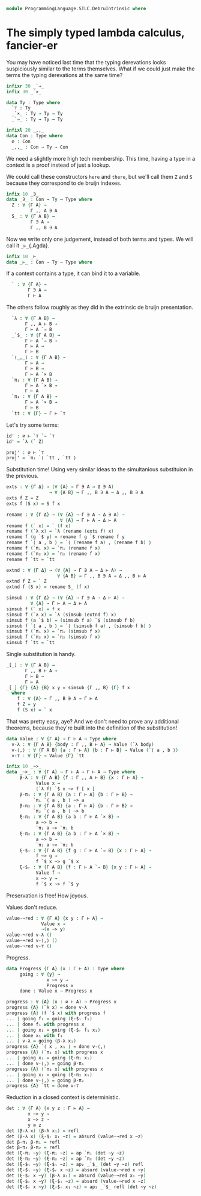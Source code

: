 <!--
```agda
open import 1Lab.HLevel.Closure
open import 1Lab.Prelude

open import Data.Maybe
open import Data.Bool
open import Data.Dec
open import Data.Fin
open import Data.Nat
open import Data.Sum
```
-->

```agda
module ProgrammingLanguage.STLC.DebruIntrinsic where
```

# The simply typed lambda calculus, fancier-er

You may have noticed last time <insert link> that the typing
derevations looks suspiciously similar to the terms themselves.
What if we could just make the terms the typing derevations at the
same time?

```agda
infixr 30 _`⇒_
infix 30 _`×_

data Ty : Type where
  `⊤ : Ty
  _`×_ : Ty → Ty → Ty
  _`⇒_ : Ty → Ty → Ty

infixl 20 _,,_
data Con : Type where
  ∅ : Con
  _,,_ : Con → Ty → Con
```

We need a slightly more high tech membership. This time, having a type
in a context is a proof instead of just a lookup.

We could call these constructors `here` and `there`, but we'll call them
`Z` and `S` because they correspond to de bruijn indexes.

```agda
infix 10 _∋_
data _∋_ : Con → Ty → Type where
  Z : ∀ {Γ A} →
         Γ ,, A ∋ A
  S_ : ∀ {Γ A B} →
         Γ ∋ A →
         Γ ,, B ∋ A
```
Now we write only one judgement, instead of both terms and types. We
will call it `_⊢_`{.Agda}.

```agda
infix 10 _⊢_
data _⊢_ : Con → Ty → Type where
```

If a context contains a type, it can bind it to a variable.

```agda
  ` : ∀ {Γ A} →
        Γ ∋ A →
        Γ ⊢ A
```

The others follow roughly as they did in the extrinsic de bruijn presentation.

```agda
  `λ : ∀ {Γ A B} →
       Γ ,, A ⊢ B →
       Γ ⊢ A `⇒ B
  _`$_ : ∀ {Γ A B} →
       Γ ⊢ A `⇒ B →
       Γ ⊢ A →
       Γ ⊢ B
  `⟨_,_⟩ : ∀ {Γ A B} →
       Γ ⊢ A →
       Γ ⊢ B →
       Γ ⊢ A `× B
  `π₁ : ∀ {Γ A B} →
       Γ ⊢ A `× B →
       Γ ⊢ A
  `π₂ : ∀ {Γ A B} →
       Γ ⊢ A `× B →
       Γ ⊢ B
  `tt : ∀ {Γ} → Γ ⊢ `⊤
```

Let's try some terms:

```agda
id' : ∅ ⊢ `⊤ `⇒ `⊤
id' = `λ (` Z)

proj' : ∅ ⊢ `⊤
proj' = `π₁ `⟨ `tt , `tt ⟩
```


Substitution time! Using very similar ideas to the 
simultanious substituion in the previous.

```agda
exts : ∀ {Γ Δ} → (∀ {A} → Γ ∋ A → Δ ∋ A) 
                → ∀ {A B} → Γ ,, B ∋ A → Δ ,, B ∋ A
exts f Z = Z
exts f (S x) = S f x

rename : ∀ {Γ Δ} → (∀ {A} → Γ ∋ A → Δ ∋ A) →
                    ∀ {A} → Γ ⊢ A → Δ ⊢ A
rename f (` x) = ` (f x)
rename f (`λ x) = `λ (rename (exts f) x)
rename f (g `$ y) = rename f g `$ rename f y
rename f `⟨ a , b ⟩ = `⟨ (rename f a) , (rename f b) ⟩
rename f (`π₁ x) = `π₁ (rename f x)
rename f (`π₂ x) = `π₂ (rename f x)
rename f `tt = `tt

extnd : ∀ {Γ Δ} → (∀ {A} → Γ ∋ A → Δ ⊢ A) →
                   ∀ {A B} → Γ ,, B ∋ A → Δ ,, B ⊢ A
extnd f Z = ` Z
extnd f (S x) = rename S_ (f x)

simsub : ∀ {Γ Δ} → (∀ {A} → Γ ∋ A → Δ ⊢ A) →
         ∀ {A} → Γ ⊢ A → Δ ⊢ A
simsub f (` x) = f x
simsub f (`λ x) = `λ (simsub (extnd f) x)
simsub f (a `$ b) = (simsub f a) `$ (simsub f b)
simsub f `⟨ a , b ⟩ = `⟨ (simsub f a) , (simsub f b) ⟩
simsub f (`π₁ x) = `π₁ (simsub f x)
simsub f (`π₂ x) = `π₂ (simsub f x)
simsub f `tt = `tt
```

Single substitution is handy.

```agda
_[_] : ∀ {Γ A B} →
       Γ ,, B ⊢ A →
       Γ ⊢ B → 
       Γ ⊢ A
_[_] {Γ} {A} {B} x y = simsub {Γ ,, B} {Γ} f x
  where
    f : ∀ {A} → Γ ,, B ∋ A → Γ ⊢ A
    f Z = y
    f (S x) = ` x
```

That was pretty easy, aye? And we don't need to prove any additional 
theorems, because they're built into the definition of the substitution! 


```agda
data Value : ∀ {Γ A} → Γ ⊢ A → Type where
  v-λ : ∀ {Γ A B} {body : Γ ,, B ⊢ A} → Value (`λ body)
  v-⟨,⟩ : ∀ {Γ A B} {a : Γ ⊢ A} {b : Γ ⊢ B} → Value (`⟨ a , b ⟩)
  v-⊤ : ∀ {Γ} → Value {Γ} `tt

infix 10 _~>_
data _~>_ : ∀ {Γ A} → Γ ⊢ A → Γ ⊢ A → Type where
     β-λ : ∀ {Γ A B} {f : Γ ,, A ⊢ B} {x : Γ ⊢ A} →
           Value x →
           (`λ f) `$ x ~> f [ x ]
     β-π₁ : ∀ {Γ A B} {a : Γ ⊢ A} {b : Γ ⊢ B} →
          `π₁ `⟨ a , b ⟩ ~> a
     β-π₂ : ∀ {Γ A B} {a : Γ ⊢ A} {b : Γ ⊢ B} →
          `π₂ `⟨ a , b ⟩ ~> b
     ξ-π₁ : ∀ {Γ A B} {a b : Γ ⊢ A `× B} →
           a ~> b →
           `π₁ a ~> `π₁ b
     ξ-π₂ : ∀ {Γ A B} {a b : Γ ⊢ A `× B} →
           a ~> b →
           `π₂ a ~> `π₂ b
     ξ-$ₗ : ∀ {Γ A B} {f g : Γ ⊢ A `⇒ B} {x : Γ ⊢ A} →
           f ~> g →
           f `$ x ~> g `$ x
     ξ-$ᵣ : ∀ {Γ A B} {f : Γ ⊢ A `⇒ B} {x y : Γ ⊢ A} →
           Value f →
           x ~> y →
           f `$ x ~> f `$ y
```

Preservation is free! How joyous.

Values don't reduce.

```agda
value-¬red : ∀ {Γ A} {x y : Γ ⊢ A} →
             Value x →
             ¬(x ~> y)
value-¬red v-λ ()
value-¬red v-⟨,⟩ ()
value-¬red v-⊤ ()
```

Progress.

```agda
data Progress {Γ A} (x : Γ ⊢ A) : Type where
     going : ∀ {y} →
               x ~> y →
               Progress x
     done : Value x → Progress x

progress : ∀ {A} (x : ∅ ⊢ A) → Progress x
progress {A} (`λ x) = done v-λ
progress {A} (f `$ x) with progress f
... | going f₁ = going (ξ-$ₗ f₁)
... | done f₁ with progress x
... | going x₁ = going (ξ-$ᵣ f₁ x₁)
... | done x₁ with f₁ 
... | v-λ = going (β-λ x₁)
progress {A} `⟨ x , x₁ ⟩ = done v-⟨,⟩
progress {A} (`π₁ x) with progress x
... | going x₁ = going (ξ-π₁ x₁)
... | done v-⟨,⟩ = going β-π₁
progress {A} (`π₂ x) with progress x 
... | going x₁ = going (ξ-π₂ x₁)
... | done v-⟨,⟩ = going β-π₂
progress {A} `tt = done v-⊤
```

Reduction in a closed context is deterministic.

```agda
det : ∀ {Γ A} {x y z : Γ ⊢ A} →
        x ~> y →
        x ~> z →
        y ≡ z
det (β-λ x) (β-λ x₁) = refl
det (β-λ x) (ξ-$ᵣ x₁ ~z) = absurd (value-¬red x ~z)
det β-π₁ β-π₁ = refl
det β-π₂ β-π₂ = refl
det (ξ-π₁ ~y) (ξ-π₁ ~z) = ap `π₁ (det ~y ~z)
det (ξ-π₂ ~y) (ξ-π₂ ~z) = ap `π₂ (det ~y ~z)
det (ξ-$ₗ ~y) (ξ-$ₗ ~z) = ap₂ _`$_ (det ~y ~z) refl
det (ξ-$ₗ ~y) (ξ-$ᵣ x ~z) = absurd (value-¬red x ~y)
det (ξ-$ᵣ x ~y) (β-λ x₁) = absurd (value-¬red x₁ ~y)
det (ξ-$ᵣ x ~y) (ξ-$ₗ ~z) = absurd (value-¬red x ~z)
det (ξ-$ᵣ x ~y) (ξ-$ᵣ x₁ ~z) = ap₂ _`$_ refl (det ~y ~z)
```
